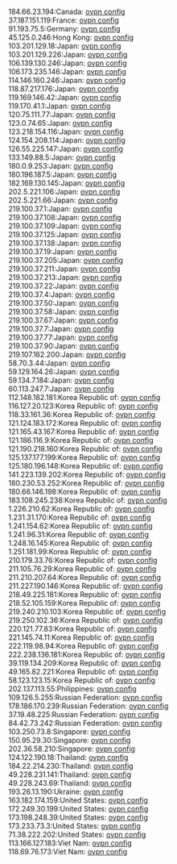 184.66.23.194:Canada: [ovpn config](vpn/184_66_23_194.ovpn)  
37.187.151.119:France: [ovpn config](vpn/37_187_151_119.ovpn)  
91.193.75.5:Germany: [ovpn config](vpn/91_193_75_5.ovpn)  
45.125.0.246:Hong Kong: [ovpn config](vpn/45_125_0_246.ovpn)  
103.201.129.18:Japan: [ovpn config](vpn/103_201_129_18.ovpn)  
103.201.129.226:Japan: [ovpn config](vpn/103_201_129_226.ovpn)  
106.139.130.246:Japan: [ovpn config](vpn/106_139_130_246.ovpn)  
106.173.235.146:Japan: [ovpn config](vpn/106_173_235_146.ovpn)  
114.146.160.246:Japan: [ovpn config](vpn/114_146_160_246.ovpn)  
118.87.217.176:Japan: [ovpn config](vpn/118_87_217_176.ovpn)  
119.169.146.42:Japan: [ovpn config](vpn/119_169_146_42.ovpn)  
119.170.41.1:Japan: [ovpn config](vpn/119_170_41_1.ovpn)  
120.75.111.77:Japan: [ovpn config](vpn/120_75_111_77.ovpn)  
123.0.74.65:Japan: [ovpn config](vpn/123_0_74_65.ovpn)  
123.218.154.116:Japan: [ovpn config](vpn/123_218_154_116.ovpn)  
124.154.208.114:Japan: [ovpn config](vpn/124_154_208_114.ovpn)  
126.55.225.147:Japan: [ovpn config](vpn/126_55_225_147.ovpn)  
133.149.88.5:Japan: [ovpn config](vpn/133_149_88_5.ovpn)  
180.0.9.253:Japan: [ovpn config](vpn/180_0_9_253.ovpn)  
180.196.187.5:Japan: [ovpn config](vpn/180_196_187_5.ovpn)  
182.169.130.145:Japan: [ovpn config](vpn/182_169_130_145.ovpn)  
202.5.221.106:Japan: [ovpn config](vpn/202_5_221_106.ovpn)  
202.5.221.66:Japan: [ovpn config](vpn/202_5_221_66.ovpn)  
219.100.37.1:Japan: [ovpn config](vpn/219_100_37_1.ovpn)  
219.100.37.108:Japan: [ovpn config](vpn/219_100_37_108.ovpn)  
219.100.37.109:Japan: [ovpn config](vpn/219_100_37_109.ovpn)  
219.100.37.125:Japan: [ovpn config](vpn/219_100_37_125.ovpn)  
219.100.37.138:Japan: [ovpn config](vpn/219_100_37_138.ovpn)  
219.100.37.19:Japan: [ovpn config](vpn/219_100_37_19.ovpn)  
219.100.37.205:Japan: [ovpn config](vpn/219_100_37_205.ovpn)  
219.100.37.211:Japan: [ovpn config](vpn/219_100_37_211.ovpn)  
219.100.37.213:Japan: [ovpn config](vpn/219_100_37_213.ovpn)  
219.100.37.22:Japan: [ovpn config](vpn/219_100_37_22.ovpn)  
219.100.37.4:Japan: [ovpn config](vpn/219_100_37_4.ovpn)  
219.100.37.50:Japan: [ovpn config](vpn/219_100_37_50.ovpn)  
219.100.37.58:Japan: [ovpn config](vpn/219_100_37_58.ovpn)  
219.100.37.67:Japan: [ovpn config](vpn/219_100_37_67.ovpn)  
219.100.37.7:Japan: [ovpn config](vpn/219_100_37_7.ovpn)  
219.100.37.77:Japan: [ovpn config](vpn/219_100_37_77.ovpn)  
219.100.37.90:Japan: [ovpn config](vpn/219_100_37_90.ovpn)  
219.107.162.200:Japan: [ovpn config](vpn/219_107_162_200.ovpn)  
58.70.3.44:Japan: [ovpn config](vpn/58_70_3_44.ovpn)  
59.129.164.26:Japan: [ovpn config](vpn/59_129_164_26.ovpn)  
59.134.7.184:Japan: [ovpn config](vpn/59_134_7_184.ovpn)  
60.113.247.7:Japan: [ovpn config](vpn/60_113_247_7.ovpn)  
112.148.182.181:Korea Republic of: [ovpn config](vpn/112_148_182_181.ovpn)  
116.127.20.123:Korea Republic of: [ovpn config](vpn/116_127_20_123.ovpn)  
118.33.161.36:Korea Republic of: [ovpn config](vpn/118_33_161_36.ovpn)  
121.124.183.172:Korea Republic of: [ovpn config](vpn/121_124_183_172.ovpn)  
121.165.43.167:Korea Republic of: [ovpn config](vpn/121_165_43_167.ovpn)  
121.186.116.9:Korea Republic of: [ovpn config](vpn/121_186_116_9.ovpn)  
121.190.218.160:Korea Republic of: [ovpn config](vpn/121_190_218_160.ovpn)  
125.137.177.199:Korea Republic of: [ovpn config](vpn/125_137_177_199.ovpn)  
125.180.196.148:Korea Republic of: [ovpn config](vpn/125_180_196_148.ovpn)  
141.223.139.202:Korea Republic of: [ovpn config](vpn/141_223_139_202.ovpn)  
180.230.53.252:Korea Republic of: [ovpn config](vpn/180_230_53_252.ovpn)  
180.66.146.198:Korea Republic of: [ovpn config](vpn/180_66_146_198.ovpn)  
183.108.245.238:Korea Republic of: [ovpn config](vpn/183_108_245_238.ovpn)  
1.226.210.62:Korea Republic of: [ovpn config](vpn/1_226_210_62.ovpn)  
1.231.31.170:Korea Republic of: [ovpn config](vpn/1_231_31_170.ovpn)  
1.241.154.62:Korea Republic of: [ovpn config](vpn/1_241_154_62.ovpn)  
1.241.96.31:Korea Republic of: [ovpn config](vpn/1_241_96_31.ovpn)  
1.248.16.145:Korea Republic of: [ovpn config](vpn/1_248_16_145.ovpn)  
1.251.181.99:Korea Republic of: [ovpn config](vpn/1_251_181_99.ovpn)  
210.179.33.76:Korea Republic of: [ovpn config](vpn/210_179_33_76.ovpn)  
211.105.76.29:Korea Republic of: [ovpn config](vpn/211_105_76_29.ovpn)  
211.210.207.64:Korea Republic of: [ovpn config](vpn/211_210_207_64.ovpn)  
211.227.190.146:Korea Republic of: [ovpn config](vpn/211_227_190_146.ovpn)  
218.49.225.181:Korea Republic of: [ovpn config](vpn/218_49_225_181.ovpn)  
218.52.105.159:Korea Republic of: [ovpn config](vpn/218_52_105_159.ovpn)  
219.240.210.103:Korea Republic of: [ovpn config](vpn/219_240_210_103.ovpn)  
219.250.102.36:Korea Republic of: [ovpn config](vpn/219_250_102_36.ovpn)  
220.121.77.83:Korea Republic of: [ovpn config](vpn/220_121_77_83.ovpn)  
221.145.74.11:Korea Republic of: [ovpn config](vpn/221_145_74_11.ovpn)  
222.119.98.94:Korea Republic of: [ovpn config](vpn/222_119_98_94.ovpn)  
222.238.136.181:Korea Republic of: [ovpn config](vpn/222_238_136_181.ovpn)  
39.119.134.209:Korea Republic of: [ovpn config](vpn/39_119_134_209.ovpn)  
49.165.82.221:Korea Republic of: [ovpn config](vpn/49_165_82_221.ovpn)  
58.123.123.15:Korea Republic of: [ovpn config](vpn/58_123_123_15.ovpn)  
202.137.113.55:Philippines: [ovpn config](vpn/202_137_113_55.ovpn)  
109.126.5.255:Russian Federation: [ovpn config](vpn/109_126_5_255.ovpn)  
178.186.170.239:Russian Federation: [ovpn config](vpn/178_186_170_239.ovpn)  
37.19.48.225:Russian Federation: [ovpn config](vpn/37_19_48_225.ovpn)  
84.42.73.242:Russian Federation: [ovpn config](vpn/84_42_73_242.ovpn)  
103.250.73.8:Singapore: [ovpn config](vpn/103_250_73_8.ovpn)  
150.95.29.30:Singapore: [ovpn config](vpn/150_95_29_30.ovpn)  
202.36.58.210:Singapore: [ovpn config](vpn/202_36_58_210.ovpn)  
124.122.190.18:Thailand: [ovpn config](vpn/124_122_190_18.ovpn)  
184.22.214.230:Thailand: [ovpn config](vpn/184_22_214_230.ovpn)  
49.228.231.141:Thailand: [ovpn config](vpn/49_228_231_141.ovpn)  
49.228.243.69:Thailand: [ovpn config](vpn/49_228_243_69.ovpn)  
193.26.13.190:Ukraine: [ovpn config](vpn/193_26_13_190.ovpn)  
163.182.174.159:United States: [ovpn config](vpn/163_182_174_159.ovpn)  
172.249.30.199:United States: [ovpn config](vpn/172_249_30_199.ovpn)  
173.198.248.39:United States: [ovpn config](vpn/173_198_248_39.ovpn)  
173.233.73.3:United States: [ovpn config](vpn/173_233_73_3.ovpn)  
71.38.222.202:United States: [ovpn config](vpn/71_38_222_202.ovpn)  
113.166.127.183:Viet Nam: [ovpn config](vpn/113_166_127_183.ovpn)  
118.69.76.173:Viet Nam: [ovpn config](vpn/118_69_76_173.ovpn)  

